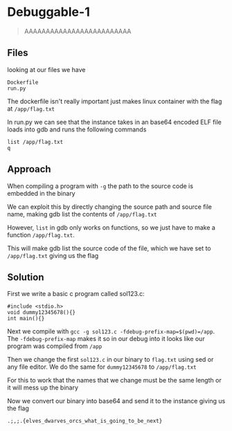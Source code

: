 # Debuggable-1

> AAAAAAAAAAAAAAAAAAAAAAAAA

## Files

looking at our files we have

```
Dockerfile
run.py
```
The dockerfile isn't really important just makes linux container with the flag at `/app/flag.txt`

In run.py we can see that the instance takes in an base64 encoded ELF file loads into gdb and runs the following commands
```
list /app/flag.txt
q
```

## Approach

When compiling a program with `-g` the path to the source code is embedded in the binary

We can exploit this by directly changing the source path and source file name, making gdb list the contents of `/app/flag.txt`

However, `list` in gdb only works on functions, so we just have to make a function `/app/flag.txt`.

This will make gdb list the source code of the file, which we have set to `/app/flag.txt` giving us the flag

## Solution

First we write a basic c program called sol123.c:
```
#include <stdio.h>
void dummy12345678(){}
int main(){}
```

Next we compile with `gcc -g sol123.c -fdebug-prefix-map=$(pwd)=/app`. The `-fdebug-prefix-map` makes it so in our debug into it looks like our program was compiled from `/app`

Then we change the first `sol123.c` in our binary to `flag.txt` using sed or any file editor. We do the same for `dummy12345678` to `/app/flag.txt`

For this to work that the names that we change must be the same length or it will mess up the binary

Now we convert our binary into base64 and send it to the instance giving us the flag 

`.;,;.{elves_dwarves_orcs_what_is_going_to_be_next}`
